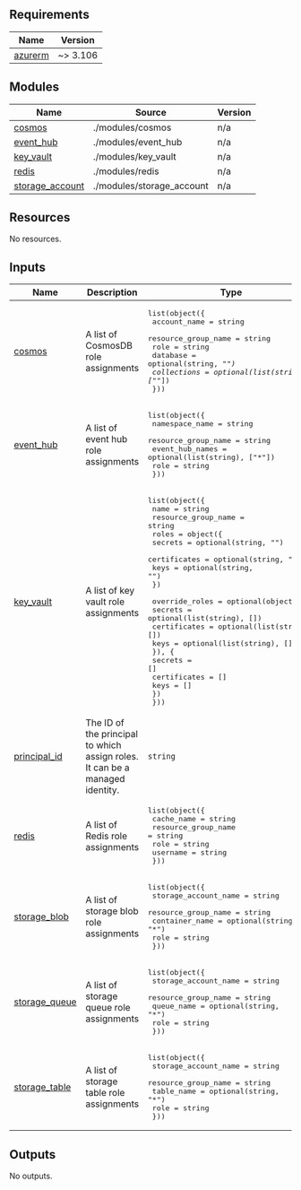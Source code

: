 <!-- BEGIN_TF_DOCS -->
## Requirements

| Name | Version |
|------|---------|
| <a name="requirement_azurerm"></a> [azurerm](#requirement\_azurerm) | ~> 3.106 |

## Modules

| Name | Source | Version |
|------|--------|---------|
| <a name="module_cosmos"></a> [cosmos](#module\_cosmos) | ./modules/cosmos | n/a |
| <a name="module_event_hub"></a> [event\_hub](#module\_event\_hub) | ./modules/event_hub | n/a |
| <a name="module_key_vault"></a> [key\_vault](#module\_key\_vault) | ./modules/key_vault | n/a |
| <a name="module_redis"></a> [redis](#module\_redis) | ./modules/redis | n/a |
| <a name="module_storage_account"></a> [storage\_account](#module\_storage\_account) | ./modules/storage_account | n/a |

## Resources

No resources.

## Inputs

| Name | Description | Type | Default | Required |
|------|-------------|------|---------|:--------:|
| <a name="input_cosmos"></a> [cosmos](#input\_cosmos) | A list of CosmosDB role assignments | <pre>list(object({<br/>    account_name        = string<br/>    resource_group_name = string<br/>    role                = string<br/>    database            = optional(string, "*")<br/>    collections         = optional(list(string), ["*"])<br/>  }))</pre> | `[]` | no |
| <a name="input_event_hub"></a> [event\_hub](#input\_event\_hub) | A list of event hub role assignments | <pre>list(object({<br/>    namespace_name      = string<br/>    resource_group_name = string<br/>    event_hub_names     = optional(list(string), ["*"])<br/>    role                = string<br/>  }))</pre> | `[]` | no |
| <a name="input_key_vault"></a> [key\_vault](#input\_key\_vault) | A list of key vault role assignments | <pre>list(object({<br/>    name                = string<br/>    resource_group_name = string<br/>    roles = object({<br/>      secrets      = optional(string, "")<br/>      certificates = optional(string, "")<br/>      keys         = optional(string, "")<br/>    })<br/><br/>    override_roles = optional(object({<br/>      secrets      = optional(list(string), [])<br/>      certificates = optional(list(string), [])<br/>      keys         = optional(list(string), [])<br/>      }), {<br/>      secrets      = []<br/>      certificates = []<br/>      keys         = []<br/>    })<br/>  }))</pre> | `[]` | no |
| <a name="input_principal_id"></a> [principal\_id](#input\_principal\_id) | The ID of the principal to which assign roles. It can be a managed identity. | `string` | n/a | yes |
| <a name="input_redis"></a> [redis](#input\_redis) | A list of Redis role assignments | <pre>list(object({<br/>    cache_name          = string<br/>    resource_group_name = string<br/>    role                = string<br/>    username            = string<br/>  }))</pre> | `[]` | no |
| <a name="input_storage_blob"></a> [storage\_blob](#input\_storage\_blob) | A list of storage blob role assignments | <pre>list(object({<br/>    storage_account_name = string<br/>    resource_group_name  = string<br/>    container_name       = optional(string, "*")<br/>    role                 = string<br/>  }))</pre> | `[]` | no |
| <a name="input_storage_queue"></a> [storage\_queue](#input\_storage\_queue) | A list of storage queue role assignments | <pre>list(object({<br/>    storage_account_name = string<br/>    resource_group_name  = string<br/>    queue_name           = optional(string, "*")<br/>    role                 = string<br/>  }))</pre> | `[]` | no |
| <a name="input_storage_table"></a> [storage\_table](#input\_storage\_table) | A list of storage table role assignments | <pre>list(object({<br/>    storage_account_name = string<br/>    resource_group_name  = string<br/>    table_name           = optional(string, "*")<br/>    role                 = string<br/>  }))</pre> | `[]` | no |

## Outputs

No outputs.
<!-- END_TF_DOCS -->